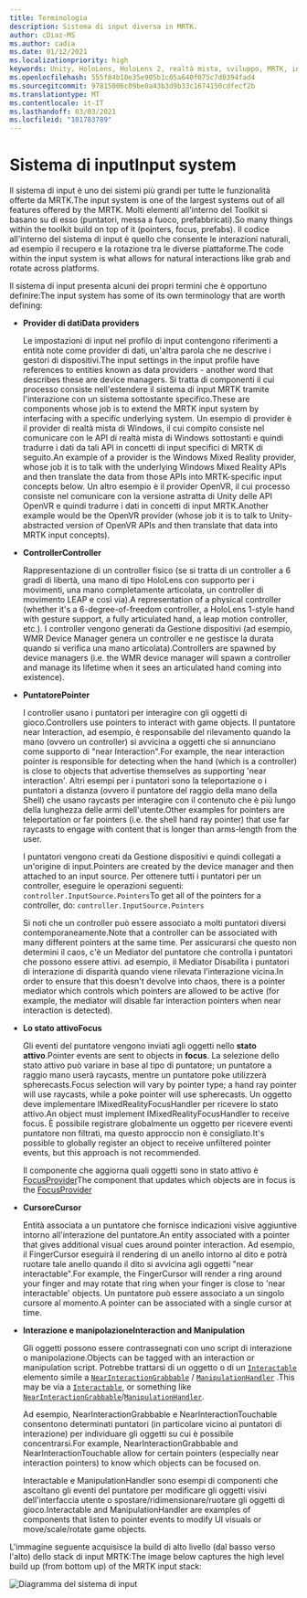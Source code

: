 ```yaml
---
title: Terminologia
description: Sistema di input diversa in MRTK.
author: cDiaz-MS
ms.author: cadia
ms.date: 01/12/2021
ms.localizationpriority: high
keywords: Unity, HoloLens, HoloLens 2, realtà mista, sviluppo, MRTK, input,
ms.openlocfilehash: 555f84b10e35e905b1c05a640f075c7d0394fad4
ms.sourcegitcommit: 97815006c09be0a43b3d9b33c1674150cdfecf2b
ms.translationtype: MT
ms.contentlocale: it-IT
ms.lasthandoff: 03/03/2021
ms.locfileid: "101783789"
---
```

# <a name="input-system"></a><span data-ttu-id="68a2a-104">Sistema di input</span><span class="sxs-lookup"><span data-stu-id="68a2a-104">Input system</span></span>

<span data-ttu-id="68a2a-105">Il sistema di input è uno dei sistemi più grandi per tutte le funzionalità offerte da MRTK.</span><span class="sxs-lookup"><span data-stu-id="68a2a-105">The input system is one of the largest systems out of all features offered by the MRTK.</span></span>
<span data-ttu-id="68a2a-106">Molti elementi all'interno del Toolkit si basano su di esso (puntatori, messa a fuoco, prefabbricati).</span><span class="sxs-lookup"><span data-stu-id="68a2a-106">So many things within the toolkit build on top of it (pointers, focus, prefabs).</span></span> <span data-ttu-id="68a2a-107">Il codice all'interno del sistema di input è quello che consente le interazioni naturali, ad esempio il recupero e la rotazione tra le diverse piattaforme.</span><span class="sxs-lookup"><span data-stu-id="68a2a-107">The code within the input system is what allows for natural interactions like grab and rotate across platforms.</span></span>

<span data-ttu-id="68a2a-108">Il sistema di input presenta alcuni dei propri termini che è opportuno definire:</span><span class="sxs-lookup"><span data-stu-id="68a2a-108">The input system has some of its own terminology that are worth defining:</span></span>

- <span data-ttu-id="68a2a-109">**Provider di dati**</span><span class="sxs-lookup"><span data-stu-id="68a2a-109">**Data providers**</span></span>

    <span data-ttu-id="68a2a-110">Le impostazioni di input nel profilo di input contengono riferimenti a entità note come provider di dati, un'altra parola che ne descrive i gestori di dispositivi.</span><span class="sxs-lookup"><span data-stu-id="68a2a-110">The input settings in the input profile have references to entities known as data providers - another word that describes these are device managers.</span></span> <span data-ttu-id="68a2a-111">Si tratta di componenti il cui processo consiste nell'estendere il sistema di input MRTK tramite l'interazione con un sistema sottostante specifico.</span><span class="sxs-lookup"><span data-stu-id="68a2a-111">These are components whose job is to extend the MRTK input system by interfacing with a specific underlying system.</span></span> <span data-ttu-id="68a2a-112">Un esempio di provider è il provider di realtà mista di Windows, il cui compito consiste nel comunicare con le API di realtà mista di Windows sottostanti e quindi tradurre i dati da tali API in concetti di input specifici di MRTK di seguito.</span><span class="sxs-lookup"><span data-stu-id="68a2a-112">An example of a provider is the Windows Mixed Reality provider, whose job it is to talk with the underlying Windows Mixed Reality APIs and then translate the data from those APIs into MRTK-specific input concepts below.</span></span> <span data-ttu-id="68a2a-113">Un altro esempio è il provider OpenVR, il cui processo consiste nel comunicare con la versione astratta di Unity delle API OpenVR e quindi tradurre i dati in concetti di input MRTK.</span><span class="sxs-lookup"><span data-stu-id="68a2a-113">Another example would be the OpenVR provider (whose job it is to talk to Unity-abstracted version of OpenVR APIs and then translate that data into MRTK input concepts).</span></span>

- <span data-ttu-id="68a2a-114">**Controller**</span><span class="sxs-lookup"><span data-stu-id="68a2a-114">**Controller**</span></span>

    <span data-ttu-id="68a2a-115">Rappresentazione di un controller fisico (se si tratta di un controller a 6 gradi di libertà, una mano di tipo HoloLens con supporto per i movimenti, una mano completamente articolata, un controller di movimento LEAP e così via).</span><span class="sxs-lookup"><span data-stu-id="68a2a-115">A representation of a physical controller (whether it's a 6-degree-of-freedom controller, a HoloLens 1-style hand with gesture support, a fully articulated hand, a leap motion controller, etc.).</span></span> <span data-ttu-id="68a2a-116">I controller vengono generati da Gestione dispositivi (ad esempio, WMR Device Manager genera un controller e ne gestisce la durata quando si verifica una mano articolata).</span><span class="sxs-lookup"><span data-stu-id="68a2a-116">Controllers are spawned by device managers (i.e. the WMR device manager will spawn a controller and manage its lifetime when it sees an articulated hand coming into existence).</span></span>

- <span data-ttu-id="68a2a-117">**Puntatore**</span><span class="sxs-lookup"><span data-stu-id="68a2a-117">**Pointer**</span></span>

    <span data-ttu-id="68a2a-118">I controller usano i puntatori per interagire con gli oggetti di gioco.</span><span class="sxs-lookup"><span data-stu-id="68a2a-118">Controllers use pointers to interact with game objects.</span></span> <span data-ttu-id="68a2a-119">Il puntatore near Interaction, ad esempio, è responsabile del rilevamento quando la mano (ovvero un controller) si avvicina a oggetti che si annunciano come supporto di "near Interaction".</span><span class="sxs-lookup"><span data-stu-id="68a2a-119">For example, the near interaction pointer is responsible for detecting when the hand (which is a controller) is close to objects that advertise themselves as supporting 'near interaction'.</span></span> <span data-ttu-id="68a2a-120">Altri esempi per i puntatori sono la teleportazione o i puntatori a distanza (ovvero il puntatore del raggio della mano della Shell) che usano raycasts per interagire con il contenuto che è più lungo della lunghezza delle armi dell'utente.</span><span class="sxs-lookup"><span data-stu-id="68a2a-120">Other examples for pointers are teleportation or far pointers (i.e. the shell hand ray pointer) that use far raycasts to engage with content that is longer than arms-length from the user.</span></span>

    <span data-ttu-id="68a2a-121">I puntatori vengono creati da Gestione dispositivi e quindi collegati a un'origine di input.</span><span class="sxs-lookup"><span data-stu-id="68a2a-121">Pointers are created by the device manager and then attached to an input source.</span></span> <span data-ttu-id="68a2a-122">Per ottenere tutti i puntatori per un controller, eseguire le operazioni seguenti: `controller.InputSource.Pointers`</span><span class="sxs-lookup"><span data-stu-id="68a2a-122">To get all of the pointers for a controller, do: `controller.InputSource.Pointers`</span></span>

    <span data-ttu-id="68a2a-123">Si noti che un controller può essere associato a molti puntatori diversi contemporaneamente.</span><span class="sxs-lookup"><span data-stu-id="68a2a-123">Note that a controller can be associated with many different pointers at the same time.</span></span> <span data-ttu-id="68a2a-124">Per assicurarsi che questo non determini il caos, c'è un Mediator del puntatore che controlla i puntatori che possono essere attivi. ad esempio, il Mediator Disabilita i puntatori di interazione di disparità quando viene rilevata l'interazione vicina.</span><span class="sxs-lookup"><span data-stu-id="68a2a-124">In order to ensure that this doesn't devolve into chaos, there is a pointer mediator which controls which pointers are allowed to be active (for example, the mediator will disable far interaction pointers when near interaction is detected).</span></span>

- <span data-ttu-id="68a2a-125">**Lo stato attivo**</span><span class="sxs-lookup"><span data-stu-id="68a2a-125">**Focus**</span></span>

    <span data-ttu-id="68a2a-126">Gli eventi del puntatore vengono inviati agli oggetti nello **stato attivo**.</span><span class="sxs-lookup"><span data-stu-id="68a2a-126">Pointer events are sent to objects in **focus**.</span></span> <span data-ttu-id="68a2a-127">La selezione dello stato attivo può variare in base al tipo di puntatore; un puntatore a raggio mano userà raycasts, mentre un puntatore poke utilizzerà spherecasts.</span><span class="sxs-lookup"><span data-stu-id="68a2a-127">Focus selection will vary by pointer type; a hand ray pointer will use raycasts, while a poke pointer will use spherecasts.</span></span> <span data-ttu-id="68a2a-128">Un oggetto deve implementare IMixedRealityFocusHandler per ricevere lo stato attivo.</span><span class="sxs-lookup"><span data-stu-id="68a2a-128">An object must implement IMixedRealityFocusHandler to receive focus.</span></span> <span data-ttu-id="68a2a-129">È possibile registrare globalmente un oggetto per ricevere eventi puntatore non filtrati, ma questo approccio non è consigliato.</span><span class="sxs-lookup"><span data-stu-id="68a2a-129">It's possible to globally register an object to receive unfiltered pointer events, but this approach is not recommended.</span></span>

    <span data-ttu-id="68a2a-130">Il componente che aggiorna quali oggetti sono in stato attivo è [FocusProvider](xref:Microsoft.MixedReality.Toolkit.Input.FocusProvider)</span><span class="sxs-lookup"><span data-stu-id="68a2a-130">The component that updates which objects are in focus is the [FocusProvider](xref:Microsoft.MixedReality.Toolkit.Input.FocusProvider)</span></span>

- <span data-ttu-id="68a2a-131">**Cursore**</span><span class="sxs-lookup"><span data-stu-id="68a2a-131">**Cursor**</span></span>

    <span data-ttu-id="68a2a-132">Entità associata a un puntatore che fornisce indicazioni visive aggiuntive intorno all'interazione del puntatore.</span><span class="sxs-lookup"><span data-stu-id="68a2a-132">An entity associated with a pointer that gives additional visual cues around pointer interaction.</span></span> <span data-ttu-id="68a2a-133">Ad esempio, il FingerCursor eseguirà il rendering di un anello intorno al dito e potrà ruotare tale anello quando il dito si avvicina agli oggetti "near interactable".</span><span class="sxs-lookup"><span data-stu-id="68a2a-133">For example, the FingerCursor will render a ring around your finger and may rotate that ring when your finger is close to 'near interactable' objects.</span></span> <span data-ttu-id="68a2a-134">Un puntatore può essere associato a un singolo cursore al momento.</span><span class="sxs-lookup"><span data-stu-id="68a2a-134">A pointer can be associated with a single cursor at time.</span></span>

- <span data-ttu-id="68a2a-135">**Interazione e manipolazione**</span><span class="sxs-lookup"><span data-stu-id="68a2a-135">**Interaction and Manipulation**</span></span>

    <span data-ttu-id="68a2a-136">Gli oggetti possono essere contrassegnati con uno script di interazione o manipolazione.</span><span class="sxs-lookup"><span data-stu-id="68a2a-136">Objects can be tagged with an interaction or manipulation script.</span></span> <span data-ttu-id="68a2a-137">Potrebbe trattarsi di un oggetto o di un [`Interactable`](xref:Microsoft.MixedReality.Toolkit.UI.Interactable) elemento simile a [`NearInteractionGrabbable`](xref:Microsoft.MixedReality.Toolkit.Input.NearInteractionGrabbable) / [`ManipulationHandler`](xref:Microsoft.MixedReality.Toolkit.UI.ManipulationHandler) .</span><span class="sxs-lookup"><span data-stu-id="68a2a-137">This may be via a [`Interactable`](xref:Microsoft.MixedReality.Toolkit.UI.Interactable), or something like [`NearInteractionGrabbable`](xref:Microsoft.MixedReality.Toolkit.Input.NearInteractionGrabbable)/[`ManipulationHandler`](xref:Microsoft.MixedReality.Toolkit.UI.ManipulationHandler).</span></span>

    <span data-ttu-id="68a2a-138">Ad esempio, NearInteractionGrabbable e NearInteractionTouchable consentono determinati puntatori (in particolare vicino ai puntatori di interazione) per individuare gli oggetti su cui è possibile concentrarsi.</span><span class="sxs-lookup"><span data-stu-id="68a2a-138">For example, NearInteractionGrabbable and NearInteractionTouchable allow for certain pointers (especially   near interaction pointers) to know which objects can be focused on.</span></span>

    <span data-ttu-id="68a2a-139">Interactable e ManipulationHandler sono esempi di componenti che ascoltano gli eventi del puntatore per modificare gli oggetti visivi dell'interfaccia utente o spostare/ridimensionare/ruotare gli oggetti di gioco.</span><span class="sxs-lookup"><span data-stu-id="68a2a-139">Interactable and ManipulationHandler are examples of components that listen to pointer events to modify   UI visuals or move/scale/rotate game objects.</span></span>

<span data-ttu-id="68a2a-140">L'immagine seguente acquisisce la build di alto livello (dal basso verso l'alto) dello stack di input MRTK:</span><span class="sxs-lookup"><span data-stu-id="68a2a-140">The image below captures the high level build up (from bottom up) of the MRTK input stack:</span></span>

![Diagramma del sistema di input](../features/images/input/MRTK_InputSystem.png)
